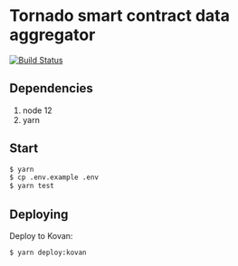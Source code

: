 # Tornado smart contract data aggregator

[![Build Status](https://github.com/tornadocash/tornado-aggregator/workflows/build/badge.svg)](https://github.com/tornadocash/tornado-aggregator/actions)

## Dependencies

1. node 12
2. yarn

## Start

```bash
$ yarn
$ cp .env.example .env
$ yarn test
```

## Deploying

Deploy to Kovan:

```bash
$ yarn deploy:kovan
```
